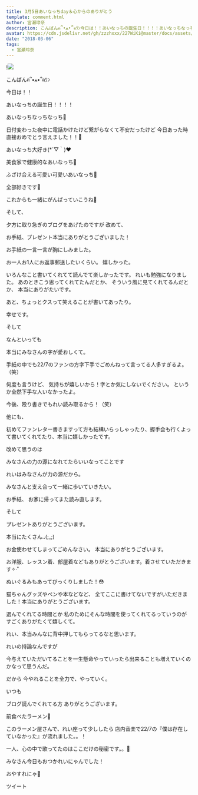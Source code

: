 ```yaml
---
title: 3月5日あいなっちday＆心からのありがとう
template: comment.html
author: 宮瀬玲奈
description: こんばんฅ՞•ﻌ•՞ฅﾜﾝ今日は！！あいなっちの誕生日！！！！あいなっちなっちなっち💓日付変わった夜中に電話かけたけど繋がらなくて不安だった...
avatar: https://cdn.jsdelivr.net/gh/zzzhxxx/227WiKi@master/docs/assets/photo/avatar/reina.jpg
date: "2018-03-06"
tags:
  - 宮瀬玲奈
---
```


!![](https://cdn.jsdelivr.net/gh/227WiKi/227WiKi-image@master/blog-image/reina-2018-03-06_1.jpg)





こんばんฅ՞•ﻌ•՞ฅﾜﾝ







今日は！！







あいなっちの誕生日！！！！







あいなっちなっちなっち💓





日付変わった夜中に電話かけたけど繋がらなくて不安だったけど
今日あった時直接おめでとう言えました！！💓









あいなっち大好き(*´▽｀)❤︎






美食家で健康的なあいなっち💓

ふざけ合える可愛い可愛いあいなっち💓








全部好きです💓






これからも一緒にがんばっていこうね💓










そして、



夕方に取り急ぎのブログをあげたのですが
改めて、

お手紙、プレゼント本当にありがとうございました！












お手紙の一言一言が胸にしみました。






お一人お1人にお返事郵送したいくらい。
嬉しかった。




いろんなこと書いてくれてて読んでて楽しかったです。
れいも勉強になりました。
あのときこう思ってくれてたんだとか、
そういう風に見てくれてるんだとか、
本当にありがたいです。

あと、ちょっとクスって笑えることが書いてあったり。






幸せです。












そして


なんといっても

本当にみなさんの字が愛おしくて。







手紙の中でも22/7のファンの方字下手でごめんねって言ってる人多すぎるよ。（笑）



何度も言うけど、
気持ちが嬉しいから！字とか気にしないでください。
というか全然下手な人いなかったよ。



今後、殴り書きでもれい読み取るから！（笑）









他にも、

初めてファンレター書きますって方も結構いらっしゃったり、握手会も行くよって書いてくれてたり、本当に嬉しかったです。








改めて思うのは




みなさんの力の源になれてたらいいなってことです










れいはみなさんが力の源だから。 













みなさんと支え合って一緒に歩いていきたい。










お手紙、
お家に帰ってまた読み直します。













そして

プレゼントありがとうございます。


本当にたくさん..(;_;)


お金使わせてしまってごめんなさい。
本当にありがとうございます。


お洋服、レッスン着、部屋着などもありがとうございます。着させていただきます✧‧˚

ぬいぐるみもあってびっくりしました！😳

猫ちゃんグッズやペンや本などなど、
全てここに書けてないですがいただきました！本当にありがとうございます。



選んでくれてる時間とか
私のためにそんな時間を使ってくれてるっていうのが
すごくありがたくて嬉しくて。














れい、本当みんなに背中押してもらってるなと思います。














れいの持論なんですが



今与えていただいてることを一生懸命やっていったら出来ることも増えていくのかなって思うんだ。




だから
今やれることを全力で、やっていく。










いつも



ブログ読んでくれてる方
ありがとうございます。






前食べたラーメン🍜





このラーメン屋さんで、れい座って少ししたら
店内音楽で22/7の『僕は存在していなかった』が流れました。。！

一人、心の中で歌ってたのはここだけの秘密です。。💓





みなさん今日もおつかれいにゃんでした！

おやすれにゃ💓


ツイート



